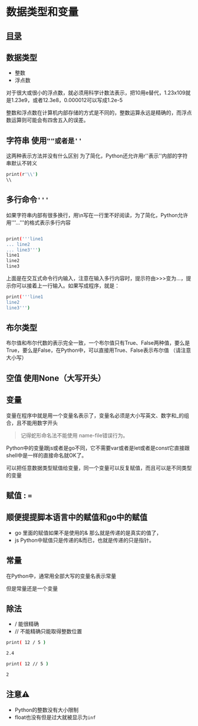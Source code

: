 # 数据类型和变量
## [目录](./summary.md)
## 数据类型
- 整数
- 浮点数

对于很大或很小的浮点数，就必须用科学计数法表示，把10用e替代，1.23x109就是1.23e9，或者12.3e8，0.000012可以写成1.2e-5

整数和浮点数在计算机内部存储的方式是不同的，整数运算永远是精确的，而浮点数运算则可能会有四舍五入的误差。

## 字符串 使用`""或者是''`


 这两种表示方法并没有什么区别
 为了简化，Python还允许用r''表示''内部的字符串默认不转义

```bash
print(r'\\')
\\

```
## 多行命令`'''`

如果字符串内部有很多换行，用\n写在一行里不好阅读，为了简化，Python允许用'''...'''的格式表示多行内容


```bash

print('''line1
... line2
... line3''')
line1
line2
line3

```
上面是在交互式命令行内输入，注意在输入多行内容时，提示符由>>>变为...，提示你可以接着上一行输入。如果写成程序，就是：

```bash
print('''line1
line2
line3''')
```
## 布尔类型

布尔值和布尔代数的表示完全一致，一个布尔值只有True、False两种值，要么是True，要么是False，在Python中，可以直接用True、False表示布尔值 （请注意大小写）

## 空值 使用None（大写开头）
## 变量

变量在程序中就是用一个变量名表示了，变量名必须是大小写英文、数字和_的组合，且不能用数字开头
> 记得蛇形命名法不能使用 name-file错误行为。

Python中的变量跟js或者是go不同，它不需要var或者是let或者是const它直接跟shell中是一样的直接命名就OK了。

可以把任意数据类型赋值给变量，同一个变量可以反复赋值，而且可以是不同类型的变量

## 赋值 : `=`
## 顺便提提脚本语言中的赋值和go中的赋值

- go 里面的赋值如果不是使用的& 那么就是传递的是真实的值了，
- js Python中赋值只是传递的&而已，也就是传递的只是指针。

## 常量

在Python中，通常用全部大写的变量名表示常量

但是常量还是一个变量

## 除法
- / 能很精确
- // 不能精确只能取得整数位置

```bash
print( 12 / 5 )

2.4

print( 12 // 5 )

2
```
## 注意⚠️

- Python的整数没有大小限制
- float也没有但是过大就被显示为`inf`

